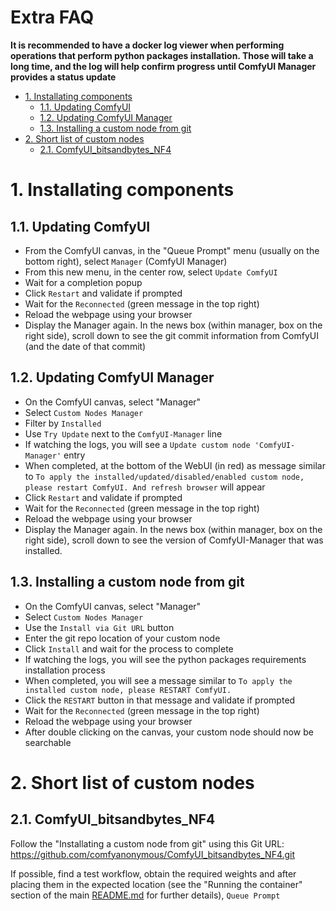 <h1>Extra FAQ</h1>

**It is recommended to have a docker log viewer when performing operations that perform python packages installation. Those will take a long time, and the log will help confirm progress until ComfyUI Manager provides a status update**

- [1. Installating components](#1-installating-components)
  - [1.1. Updating ComfyUI](#11-updating-comfyui)
  - [1.2. Updating ComfyUI Manager](#12-updating-comfyui-manager)
  - [1.3. Installing a custom node from git](#13-installing-a-custom-node-from-git)
- [2. Short list of custom nodes](#2-short-list-of-custom-nodes)
  - [2.1. ComfyUI\_bitsandbytes\_NF4](#21-comfyui_bitsandbytes_nf4)

# 1. Installating components

## 1.1. Updating ComfyUI

- From the ComfyUI canvas, in the "Queue Prompt" menu (usually on the bottom right), select `Manager` (ComfyUI Manager)
- From this new menu, in the center row, select `Update ComfyUI`
- Wait for a completion popup
- Click `Restart` and validate if prompted
- Wait for the `Reconnected` (green message in the top right)
- Reload the webpage using your browser
- Display the Manager again. In the news box (within manager, box on the right side), scroll down to see the git commit information from ComfyUI (and the date of that commit)

## 1.2. Updating ComfyUI Manager

- On the ComfyUI canvas, select "Manager"
- Select `Custom Nodes Manager`
- Filter by `Installed`
- Use `Try Update` next to the `ComfyUI-Manager` line
- If watching the logs, you will see a `Update custom node 'ComfyUI-Manager'` entry
- When completed, at the bottom of the WebUI (in red) as message similar to `To apply the installed/updated/disabled/enabled custom node, please restart ComfyUI. And refresh browser` will appear
- Click `Restart` and validate if prompted
- Wait for the `Reconnected` (green message in the top right)
- Reload the webpage using your browser
- Display the Manager again. In the news box (within manager, box on the right side), scroll down to see the version of ComfyUI-Manager that was installed.

## 1.3. Installing a custom node from git

- On the ComfyUI canvas, select "Manager"
- Select `Custom Nodes Manager`
- Use the `Install via Git URL` button
- Enter the git repo location of your custom node
- Click `Install` and wait for the process to complete
- If watching the logs, you will see the python packages requirements installation process
- When completed, you will see a message similar to `To apply the installed custom node, please RESTART ComfyUI.`
- Click the `RESTART` button in that message and validate if prompted
- Wait for the `Reconnected` (green message in the top right)
- Reload the webpage using your browser
- After double clicking on the canvas, your custom node should now be searchable

# 2. Short list of custom nodes

## 2.1. ComfyUI_bitsandbytes_NF4

Follow the "Installating a custom node from git" using this Git URL: https://github.com/comfyanonymous/ComfyUI_bitsandbytes_NF4.git

If possible, find a test workflow, obtain the required weights and after placing them in the expected location (see the "Running the container" section of the main [README.md](../README.md) for further details), `Queue Prompt`
